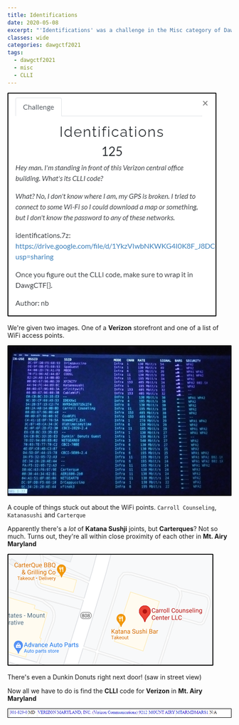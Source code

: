 ```yaml
---
title: Identifications
date: 2020-05-08
excerpt: "'Identifications' was a challenge in the Misc category of DawgCTF 2021"
classes: wide
categories: dawgctf2021
tags:
  - dawgctf2021
  - misc
  - CLLI
---
```



![img](/assets/images/ctf/dawgctf2021-identifications/0.png)

We're given two images. One of a **Verizon** storefront and one of a list of WiFi access points. 



![img](/assets/images/ctf/dawgctf2021-identifications/1.png)

A couple of things stuck out about the WiFi points. `Carroll Counseling`, `Katanasushi` and `Carterque`

Apparently there's a *lot* of **Katana Sushji** joints, but **Carterques**? Not so much. Turns out, they're all within close proximity of each other in **Mt. Airy Maryland**


![img](/assets/images/ctf/dawgctf2021-identifications/2.png)

There's even a Dunkin Donuts right next door! (saw in street view)

Now all we have to do is find the **CLLI** code for **Verizon** in **Mt. Airy Maryland**


![img](/assets/images/ctf/dawgctf2021-identifications/3.png)
